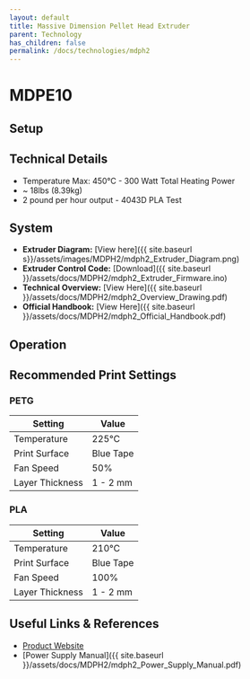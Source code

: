 ```yaml
---
layout: default
title: Massive Dimension Pellet Head Extruder 
parent: Technology
has_children: false
permalink: /docs/technologies/mdph2
---
```

# MDPE10



## Setup



## Technical Details

- Temperature Max: 450°C - 300 Watt Total Heating Power
- ~ 18lbs (8.39kg)
- 2 pound per hour output - 4043D PLA Test

## System

- **Extruder Diagram:** [View here]({{ site.baseurl s}}/assets/images/MDPH2/mdph2_Extruder_Diagram.png)
- **Extruder Control Code:** [Download]({{ site.baseurl }}/assets/docs/MDPH2/mdph2_Extruder_Firmware.ino) 
- **Technical Overview:** [View Here]({{ site.baseurl }}/assets/docs/MDPH2/mdph2_Overview_Drawing.pdf)
- **Official Handbook:** [View Here]({{ site.baseurl }}/assets/docs/MDPH2/mdph2_Official_Handbook.pdf)

## Operation





## Recommended Print Settings

### PETG

| Setting                  | Value               |
|--------------------------|---------------------|
| Temperature              | 225°C               |
| Print Surface            | Blue Tape           |
| Fan Speed                | 50%                 |
| Layer Thickness          | 1 - 2 mm            |

### PLA

| Setting                  | Value               |
|--------------------------|---------------------|
| Temperature              | 210°C               |
| Print Surface            | Blue Tape           |
| Fan Speed                | 100%                |
| Layer Thickness          | 1 - 2 mm            |

## Useful Links & References

- [Product Website](https://massivedimension.com/products/mdphe-v1-pellet-head-extruder-system?gad_source=1&gclid=Cj0KCQjw4cS-BhDGARIsABg4_J3GbCLyfG2fg9Acol_x-nr-ZOVh-baHH5Bj0sXQyTo3b571ddoO8ekaArzmEALw_wcB)
- [Power Supply Manual]({{ site.baseurl }}/assets/docs/MDPH2/mdph2_Power_Supply_Manual.pdf)
